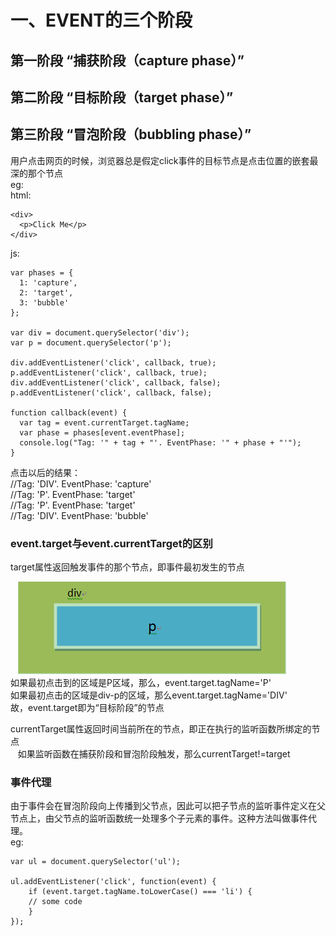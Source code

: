 一、EVENT的三个阶段
================
第一阶段 “捕获阶段（capture phase）”
------------------------------------
第二阶段 “目标阶段（target phase）”
------------------------------------
第三阶段 “冒泡阶段（bubbling phase）”
------------------------------------
用户点击网页的时候，浏览器总是假定click事件的目标节点是点击位置的嵌套最深的那个节点  
eg:  
html:  

    <div>
      <p>Click Me</p>
    </div>  
js:  

    var phases = {
      1: 'capture',
      2: 'target',
      3: 'bubble'
    };

    var div = document.querySelector('div');
    var p = document.querySelector('p');

    div.addEventListener('click', callback, true);
    p.addEventListener('click', callback, true);
    div.addEventListener('click', callback, false);
    p.addEventListener('click', callback, false);

    function callback(event) {
      var tag = event.currentTarget.tagName;
      var phase = phases[event.eventPhase];
      console.log("Tag: '" + tag + "'. EventPhase: '" + phase + "'");
    }  
 
 点击以后的结果：  
 //Tag: 'DIV'. EventPhase: 'capture'  
 //Tag: 'P'. EventPhase: 'target'  
 //Tag: 'P'. EventPhase: 'target'  
 //Tag: 'DIV'. EventPhase: 'bubble'  
 ### event.target与event.currentTarget的区别
 
 target属性返回触发事件的那个节点，即事件最初发生的节点   
 
    ![html结构示意图](https://github.com/shiwanqiong/webNotes/blob/master/div.png)  
    如果最初点击到的区域是P区域，那么，event.target.tagName='P'  
    如果最初点击的区域是div-p的区域，那么event.target.tagName='DIV'  
    故，event.target即为“目标阶段”的节点  
    
 currentTarget属性返回时间当前所在的节点，即正在执行的监听函数所绑定的节点  
    如果监听函数在捕获阶段和冒泡阶段触发，那么currentTarget!=target  
 
 ### 事件代理  
 由于事件会在冒泡阶段向上传播到父节点，因此可以把子节点的监听事件定义在父节点上，由父节点的监听函数统一处理多个子元素的事件。这种方法叫做事件代理。  
 eg:  
 
    var ul = document.querySelector('ul');

    ul.addEventListener('click', function(event) {
        if (event.target.tagName.toLowerCase() === 'li') {
        // some code
        }
    });
 
 
 
 
 
 
 
 
 
